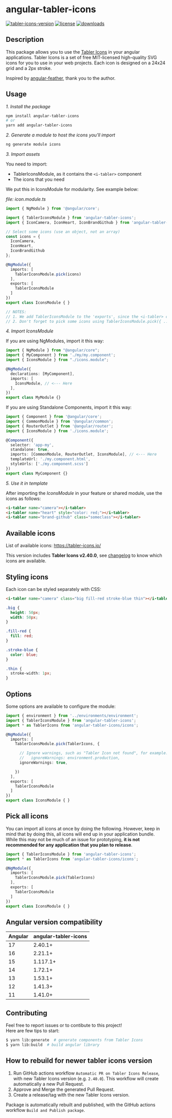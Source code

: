 # angular-tabler-icons

[![tabler-icons-version](https://img.shields.io/badge/Tabler%20Icons-v2.40.0-%23206bc4?style=flat-square)](https://tabler-icons.io)
[![license](https://img.shields.io/npm/l/angular-tabler-icons.svg?style=flat-square)]()
[![downloads](https://img.shields.io/npm/dm/angular-tabler-icons?style=flat-square)]()

## Description

This package allows you to use the [Tabler Icons](https://tabler-icons.io/) in your angular applications. Tabler Icons is a set of free MIT-licensed high-quality SVG icons for you to use in your web projects. Each icon is designed on a 24x24 grid and a 2px stroke.  
  
Inspired by [angular-feather](https://github.com/michaelbazos/angular-feather), thank you to the author.

## Usage

_1. Install the package_

```sh
npm install angular-tabler-icons
# or
yarn add angular-tabler-icons
```

_2. Generate a module to host the icons you'll import_
 
```sh
ng generate module icons
```
  
_3. Import assets_ 

You need to import:
 - TablerIconsModule, as it contains the `<i-tabler>` component
 - The icons that you need

We put this in IconsModule for modularity. See example below:


*file: icon.module.ts*
```ts  
import { NgModule } from '@angular/core';

import { TablerIconsModule } from 'angular-tabler-icons';
import { IconCamera, IconHeart, IconBrandGithub } from 'angular-tabler-icons/icons';

// Select some icons (use an object, not an array)
const icons = {
  IconCamera,
  IconHeart,
  IconBrandGithub
};

@NgModule({
  imports: [
    TablerIconsModule.pick(icons)
  ],
  exports: [
    TablerIconsModule
  ]
})
export class IconsModule { }

// NOTES:
// 1. We add TablerIconsModule to the 'exports', since the <i-tabler> component will be used in templates of parent module
// 2. Don't forget to pick some icons using TablerIconsModule.pick({ ... })
```

_4. Import IconsModule_

If you are using NgModules, import it this way:
```ts
import { NgModule } from "@angular/core";
import { MyComponent } from './my/my.component';
import { IconsModule } from "./icons.module";

@NgModule({
  declarations: [MyComponent],
  imports: [
    IconsModule, // <--- Here
  ],
})
export class MyModule {}
```

If you are using Standalone Components, import it this way:
```ts
import { Component } from '@angular/core';
import { CommonModule } from '@angular/common';
import { RouterOutlet } from '@angular/router';
import { IconsModule } from './icons.module';

@Component({
  selector: 'app-my',
  standalone: true,
  imports: [CommonModule, RouterOutlet, IconsModule], // <--- Here
  templateUrl: './my.component.html',
  styleUrls: ['./my.component.scss']
})
export class MyComponent {}
```


_5. Use it in template_

After importing the _IconsModule_ in your feature or shared module, use the icons as follows:

```html
<i-tabler name="camera"></i-tabler>
<i-tabler name="heart" style="color: red;"></i-tabler>
<i-tabler name="brand-github" class="someclass"></i-tabler>
```

## Available icons

List of available icons: https://tabler-icons.io/  
  
This version includes **Tabler Icons v2.40.0**, see [changelog](https://tabler-icons.io/changelog) to know which icons are available.


## Styling icons

Each icon can be styled separately with CSS:

```html
<i-tabler name="camera" class="big fill-red stroke-blue thin"></i-tabler>
```

```css
.big {
  height: 50px;
  width: 50px;
}

.fill-red {
  fill: red;
}

.stroke-blue {
  color: blue;
}

.thin {
  stroke-width: 1px;
}
```

## Options

Some options are available to configure the module:

```ts
import { environment } from '../environments/environment';
import { TablerIconsModule } from 'angular-tabler-icons';
import * as TablerIcons from 'angular-tabler-icons/icons';

@NgModule({
  imports: [
    TablerIconsModule.pick(TablerIcons, {

      // Ignore warnings, such as "Tabler Icon not found", for example:
      //   ignoreWarnings: environment.production,
      ignoreWarnings: true,

    })
  ],
  exports: [
    TablerIconsModule
  ]
})
export class IconsModule { }
```

## Pick all icons

You can import all icons at once by doing the following. However, keep in mind that by doing this, all icons will end up in your application bundle. While this may not be much of an issue for prototyping, **it is not recommended for any application that you plan to release**.

```ts
import { TablerIconsModule } from 'angular-tabler-icons';
import * as TablerIcons from 'angular-tabler-icons/icons';

@NgModule({
  imports: [
    TablerIconsModule.pick(TablerIcons)
  ],
  exports: [
    TablerIconsModule
  ]
})
export class IconsModule { }
```

## Angular version compatibility
| Angular | angular-tabler-icons |
|---------|----------------------|
| 17      | 2.40.1+              |
| 16      | 2.21.1+              |
| 15      | 1.117.1+             |
| 14      | 1.72.1+              |
| 13      | 1.53.1+              |
| 12      | 1.41.3+              |
| 11      | 1.41.0+              |

## Contributing

Feel free to report issues or to contibute to this project!  
Here are few tips to start:
```bash
$ yarn lib:generate  # generate components from Tabler Icons
$ yarn lib:build  # build angular library
```

## How to rebuild for newer tabler icons version

1. Run GitHub actions workflow `Automatic PR on Tabler Icons Release`, with new Tabler Icons version (e.g. `2.40.0`). This workflow will create automatically a new Pull Request.
2. Approve and Merge the generated Pull Request.
3. Create a release/tag with the new Tabler Icons version.
  
Package is automatically rebuilt and published, with the GitHub actions workflow `Build and Publish package`.
